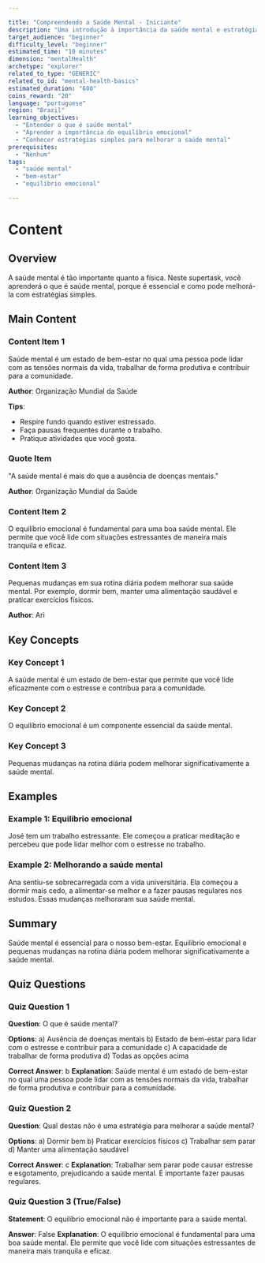 ```yaml
---

title: "Compreendendo a Saúde Mental - Iniciante"
description: "Uma introdução à importância da saúde mental e estratégias básicas para melhorá-la."
target_audience: "beginner"
difficulty_level: "beginner"
estimated_time: "10 minutes"
dimension: "mentalHealth"
archetype: "explorer"
related_to_type: "GENERIC"
related_to_id: "mental-health-basics"
estimated_duration: "600"
coins_reward: "20"
language: "portuguese"
region: "Brazil"
learning_objectives:
  - "Entender o que é saúde mental"
  - "Aprender a importância do equilíbrio emocional"
  - "Conhecer estratégias simples para melhorar a saúde mental"
prerequisites:
  - "Nenhum"
tags:
  - "saúde mental"
  - "bem-estar"
  - "equilíbrio emocional"

---
```


# Content

## Overview
A saúde mental é tão importante quanto a física. Neste supertask, você aprenderá o que é saúde mental, porque é essencial e como pode melhorá-la com estratégias simples.

## Main Content

### Content Item 1
Saúde mental é um estado de bem-estar no qual uma pessoa pode lidar com as tensões normais da vida, trabalhar de forma produtiva e contribuir para a comunidade. 

**Author**: Organização Mundial da Saúde

**Tips**:
- Respire fundo quando estiver estressado.
- Faça pausas frequentes durante o trabalho.
- Pratique atividades que você gosta.

### Quote Item 
"A saúde mental é mais do que a ausência de doenças mentais."

**Author**: Organização Mundial da Saúde

### Content Item 2  
O equilíbrio emocional é fundamental para uma boa saúde mental. Ele permite que você lide com situações estressantes de maneira mais tranquila e eficaz.

### Content Item 3
Pequenas mudanças em sua rotina diária podem melhorar sua saúde mental. Por exemplo, dormir bem, manter uma alimentação saudável e praticar exercícios físicos.

**Author**: Ari

## Key Concepts

### Key Concept 1
A saúde mental é um estado de bem-estar que permite que você lide eficazmente com o estresse e contribua para a comunidade.

### Key Concept 2
O equilíbrio emocional é um componente essencial da saúde mental.

### Key Concept 3
Pequenas mudanças na rotina diária podem melhorar significativamente a saúde mental.

## Examples

### Example 1: Equilíbrio emocional
José tem um trabalho estressante. Ele começou a praticar meditação e percebeu que pode lidar melhor com o estresse no trabalho.

### Example 2: Melhorando a saúde mental
Ana sentiu-se sobrecarregada com a vida universitária. Ela começou a dormir mais cedo, a alimentar-se melhor e a fazer pausas regulares nos estudos. Essas mudanças melhoraram sua saúde mental.

## Summary
Saúde mental é essencial para o nosso bem-estar. Equilíbrio emocional e pequenas mudanças na rotina diária podem melhorar significativamente a saúde mental.

## Quiz Questions

### Quiz Question 1
**Question**: O que é saúde mental?

**Options**:
a) Ausência de doenças mentais
b) Estado de bem-estar para lidar com o estresse e contribuir para a comunidade
c) A capacidade de trabalhar de forma produtiva
d) Todas as opções acima

**Correct Answer**: b
**Explanation**: Saúde mental é um estado de bem-estar no qual uma pessoa pode lidar com as tensões normais da vida, trabalhar de forma produtiva e contribuir para a comunidade.

### Quiz Question 2
**Question**: Qual destas não é uma estratégia para melhorar a saúde mental?

**Options**:
a) Dormir bem
b) Praticar exercícios físicos
c) Trabalhar sem parar
d) Manter uma alimentação saudável

**Correct Answer**: c
**Explanation**: Trabalhar sem parar pode causar estresse e esgotamento, prejudicando a saúde mental. É importante fazer pausas regulares.

### Quiz Question 3 (True/False)
**Statement**: O equilíbrio emocional não é importante para a saúde mental.

**Answer**: False
**Explanation**: O equilíbrio emocional é fundamental para uma boa saúde mental. Ele permite que você lide com situações estressantes de maneira mais tranquila e eficaz.
